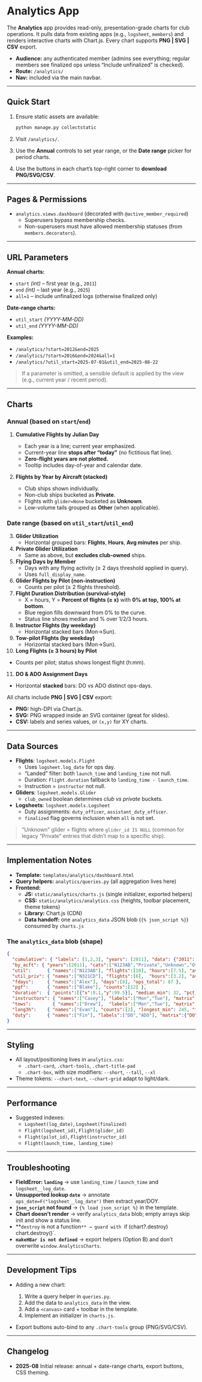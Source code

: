# Analytics App

The **Analytics** app provides read-only, presentation-grade charts for club operations. It pulls data from existing apps (e.g., `logsheet`, `members`) and renders interactive charts with Chart.js. Every chart supports **PNG | SVG | CSV** export.

- **Audience:** any authenticated member (admins see everything; regular members see finalized ops unless “Include unfinalized” is checked).
- **Route:** `/analytics/`
- **Nav:** included via the main navbar.

---

## Quick Start

1. Ensure static assets are available:
    
    ```bash
    python manage.py collectstatic
    ```

2. Visit `/analytics/`.
3. Use the **Annual** controls to set year range, or the **Date range** picker for period charts.
4. Use the buttons in each chart’s top-right corner to **download PNG/SVG/CSV**.

---

## Pages & Permissions

- `analytics.views.dashboard` (decorated with `@active_member_required`)
  - Superusers bypass membership checks.
  - Non-superusers must have allowed membership statuses (from `members.decorators`).

---

## URL Parameters

**Annual charts:**
- `start` *(int)* – first year (e.g., `2011`)
- `end` *(int)* – last year (e.g., `2025`)
- `all=1` – include unfinalized logs (otherwise finalized only)

**Date-range charts:**
- `util_start` *(YYYY-MM-DD)*
- `util_end` *(YYYY-MM-DD)*

**Examples:**
- `/analytics/?start=2012&end=2025`
- `/analytics/?start=2016&end=2024&all=1`
- `/analytics/?util_start=2025-07-01&util_end=2025-08-22`

> If a parameter is omitted, a sensible default is applied by the view (e.g., current year / recent period).

---

## Charts

### Annual (based on `start`/`end`)
1. **Cumulative Flights by Julian Day**
   - Each year is a line; current year emphasized.
   - Current-year line **stops after “today”** (no fictitious flat line).
   - **Zero-flight years are not plotted.**
   - Tooltip includes day-of-year and calendar date.

2. **Flights by Year by Aircraft (stacked)**
   - Club ships shown individually.
   - Non-club ships bucketed as **Private**.
   - Flights with `glider=None` bucketed as **Unknown**.
   - Low-volume tails grouped as **Other** (when applicable).

### Date range (based on `util_start`/`util_end`)
3. **Glider Utilization**
   - Horizontal grouped bars: **Flights**, **Hours**, **Avg minutes** per ship.
4. **Private Glider Utilization**
   - Same as above, but **excludes club-owned** ships.
5. **Flying Days by Member**
   - Days with any flying activity (≥ 2 days threshold applied in query).
   - Uses `full_display_name`.
6. **Glider Flights by Pilot (non-instruction)**
   - Counts per pilot (≥ 2 flights threshold).
7. **Flight Duration Distribution (survival-style)**
   - X = hours, Y = **Percent of flights (≥ x)** with **0% at top, 100% at bottom**.
   - Blue region fills downward from 0% to the curve.
   - Status line shows median and % over 1/2/3 hours.
8. **Instructor Flights (by weekday)**
   - Horizontal stacked bars (Mon→Sun).
9. **Tow-pilot Flights (by weekday)**
   - Horizontal stacked bars (Mon→Sun).
10. **Long Flights (≥ 3 hours) by Pilot**
   - Counts per pilot; status shows longest flight (h:mm).
11. **DO & ADO Assignment Days**
   - Horizontal **stacked** bars: DO vs ADO distinct ops-days.

All charts include **PNG | SVG | CSV** export:
- **PNG:** high-DPI via Chart.js.
- **SVG:** PNG wrapped inside an SVG container (great for slides).
- **CSV:** labels and series values, or `(x,y)` for XY charts.

---

## Data Sources

- **Flights**: `logsheet.models.Flight`
  - Uses `logsheet.log_date` for ops day.
  - “Landed” filter: both `launch_time` and `landing_time` not null.
  - Duration: `Flight.duration` fallback to `landing_time - launch_time`.
  - Instruction = `instructor` not null.
- **Gliders**: `logsheet.models.Glider`
  - `club_owned` boolean determines *club vs private* buckets.
- **Logsheets**: `logsheet.models.Logsheet`
  - Duty assignments: `duty_officer`, `assistant_duty_officer`.
  - `finalized` flag governs inclusion when `all` is not set.

> “Unknown” glider = flights where `glider_id IS NULL` (common for legacy “Private” entries that didn’t map to a specific ship).

---

## Implementation Notes

- **Template:** `templates/analytics/dashboard.html`
- **Query helpers:** `analytics/queries.py` (all aggregation lives here)
- **Frontend:**
  - **JS:** `static/analytics/charts.js` (single initializer, exported helpers)
  - **CSS:** `static/analytics/analytics.css` (heights, toolbar placement, theme tokens)
  - **Library:** Chart.js (CDN)
  - **Data handoff:** one `analytics_data` JSON blob (`{% json_script %}`) consumed by `charts.js`

### The `analytics_data` blob (shape)
    
```json
{
  "cumulative": { "labels": [1,2,3], "years": [2011], "data": {"2011":[0,1,2]}, "totals": {"2011": 1234}, "instr": {"2011": 321}, "current_year": 2025 },
  "by_acft": { "years":[2011], "cats":["N123AB","Private","Unknown","Other"], "matrix": {"N123AB":[10], "Private":[5]} },
  "util":      { "names":["N123AB"], "flights":[10], "hours":[7.5], "avgm":[45] },
  "util_priv": { "names":["N321CD"], "flights":[6],  "hours":[3.2], "avgm":[32] },
  "fdays":     { "names":["Alex"], "days":[8], "ops_total": 87 },
  "pgf":       { "names":["Blake"], "counts":[12] },
  "duration":  { "points":[{"x":0.1,"y":99.5}], "median_min": 32, "pct_gt": {"1":17,"2":4,"3":1} },
  "instructors": { "names":["Casey"], "labels":["Mon","Tue"], "matrix":{"Mon":[3],"Tue":[2]}, "inst_total": 456, "all_total": 2100 },
  "tows":        { "names":["Drew"],  "labels":["Mon","Tue"], "matrix":{"Mon":[4],"Tue":[3]}, "tow_total": 980 },
  "long3h":    { "names":["Evan"], "counts":[2], "longest_min": 245, "threshold_hours": 3.0 },
  "duty":      { "names":["Fin"], "labels":["DO","ADO"], "matrix":{"DO":[2], "ADO":[1]}, "totals":[3], "do_total": 40, "ado_total": 22, "ops_days_total": 95 }
}
```

---

## Styling

- All layout/positioning lives in `analytics.css`:
  - `.chart-card`, `.chart-tools`, `.chart-title-pad`
  - `.chart-box`, with size modifiers: `--short`, `--tall`, `--xl`
- Theme tokens: `--chart-text`, `--chart-grid` adapt to light/dark.

---

## Performance

- Suggested indexes:
  - `Logsheet(log_date)`, `Logsheet(finalized)`
  - `Flight(logsheet_id)`, `Flight(glider_id)`
  - `Flight(pilot_id)`, `Flight(instructor_id)`
  - `Flight(launch_time, landing_time)`

---

## Troubleshooting

- **FieldError: `landing`** → use `landing_time` / `launch_time` and `logsheet__log_date`.
- **Unsupported lookup `date`** → annotate `ops_date=F("logsheet__log_date")` then extract year/DOY.
- **`json_script` not found** → `{% load json_script %}` in the template.
- **Chart doesn’t render** → verify `analytics_data` blob; empty arrays skip init and show a status line.
- **`destroy` is not a function`** → guard with `if (chart?.destroy) chart.destroy()`.
- **`makeHBar is not defined`** → export helpers (Option B) and don’t overwrite `window.AnalyticsCharts`.

---

## Development Tips

- Adding a new chart:
  1. Write a query helper in `queries.py`.
  2. Add the data to `analytics_data` in the view.
  3. Add a `<canvas>` card + toolbar in the template.
  4. Implement an initializer in `charts.js`.

- Export buttons auto-bind to any `.chart-tools` group (PNG/SVG/CSV).

---

## Changelog

- **2025-08** Initial release: annual + date-range charts, export buttons, CSS theming.
